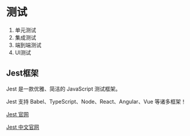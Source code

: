 # 测试

1. 单元测试
2. 集成测试
3. 端到端测试
4. UI测试

## Jest框架

Jest 是一款优雅、简洁的 JavaScript 测试框架。

Jest 支持 Babel、TypeScript、Node、React、Angular、Vue 等诸多框架！

[Jest 官网](https://jestjs.io/)

[Jest 中文官网](https://jestjs.io/zh-Hans/)
